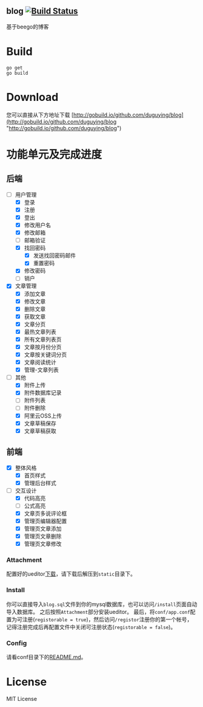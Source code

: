 blog [![Build Status](https://travis-ci.org/duguying/blog.svg)](https://travis-ci.org/duguying/blog)
----------
基于beego的博客

# Build #

```shell
go get
go build
```

# Download #
您可以直接从下方地址下载
[http://gobuild.io/github.com/duguying/blog](http://gobuild.io/github.com/duguying/blog "http://gobuild.io/github.com/duguying/blog")

# 功能单元及完成进度 #

## 后端 ##

- [ ] 用户管理
	- [x] 登录
	- [x] 注册
	- [x] 登出
	- [x] 修改用户名
	- [x] 修改邮箱
	- [ ] 邮箱验证
	- [x] 找回密码
		- [x] 发送找回密码邮件
		- [x] 重置密码
	- [x] 修改密码
	- [ ] 销户
- [x] 文章管理
	- [x] 添加文章
	- [x] 修改文章
	- [x] 删除文章
	- [x] 获取文章
	- [x] 文章分页
	- [x] 最热文章列表
	- [x] 所有文章列表页
	- [x] 文章按月份分页
	- [x] 文章按关键词分页
	- [x] 文章阅读统计
	- [x] 管理-文章列表
- [ ] 其他
	- [x] 附件上传
	- [x] 附件数据库记录
	- [ ] 附件列表
	- [ ] 附件删除
	- [x] 阿里云OSS上传
	- [x] 文章草稿保存
	- [x] 文章草稿获取

## 前端 ##

- [x] 整体风格
    - [x] 首页样式
    - [x] 管理后台样式
- [ ] 交互设计
    - [x] 代码高亮
    - [ ] 公式高亮
    - [x] 文章页多说评论框
    - [x] 管理页编辑器配置
    - [x] 管理页文章添加
    - [x] 管理页文章删除
    - [x] 管理页文章修改

### Attachment ###

配置好的ueditor[下载](http://duguying.oss-cn-qingdao.aliyuncs.com/attach/ueditor.zip "下载")，请下载后解压到`static`目录下。

### Install ###

你可以直接导入`blog.sql`文件到你的mysql数据库，也可以访问`/install`页面自动导入数据库。
之后按照`Attachment`部分安装ueditor。
最后，将`conf/app.conf`配置为可注册(`registorable = true`)，然后访问`/registor`注册你的第一个帐号，记得注册完成后再配置文件中关闭可注册状态(`registorable = false`)。

### Config ###

请看conf目录下的[README.md](https://github.com/duguying/blog/tree/master/conf "config")。

# License #

MIT License
